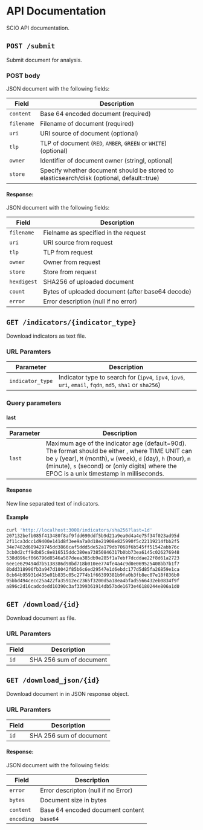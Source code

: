 # API Documentation

SCIO API documentation.

## `POST /submit`

Submit document for analysis.

### POST body

JSON document with the following fields:

| Field      | Description                                                                              |
|------------|------------------------------------------------------------------------------------------|
| `content`  | Base 64 encoded document (required)                                                      |
| `filename` | Filename of document (required)                                                          |
| `uri`      | URI source of document (optional)                                                        |
| `tlp`      | TLP of document (`RED`, `AMBER`, `GREEN` or `WHITE`) (optional)                          |
| `owner`    | Identifier of document owner (stringl, optional)                                         |
| `store`    | Specify whether document should be stored to elasticsearch/disk (optional, default=true) |

#### Response:

JSON document with the following fields:

| Field       | Description                                      |
|-------------|--------------------------------------------------|
| `filename`  | Fielname as specified in the request             |
| `uri`       | URI source from request                          |
| `tlp`       | TLP from request                                 |
| `owner`     | Owner from request                               |
| `store`     | Store from request                               |
| `hexdigest` | SHA256 of uploaded document                      |
| `count`     | Bytes of uploaded document (after base64 decode) |
| `error`     | Error description (null if no error)             |

## `GET /indicators/{indicator_type}`

Download indicators as text file.

### URL Paramters

| Parameter        | Description                                                                                              |
|------------------|----------------------------------------------------------------------------------------------------------|
| `indicator_type` | Indicator type to search for (`ipv4`, `ipv4`, `ipv6`, `uri`, `email`, `fqdn`, `md5`, `sha1` or `sha256`) |

### Query parameters

#### last


| Parameter | Description                                                                                                                                                                                                                                                                                     |
|-----------|-------------------------------------------------------------------------------------------------------------------------------------------------------------------------------------------------------------------------------------------------------------------------------------------------|
| `last`    | Maximum age of the indicator age (default=90d). The format should be either <NUM><TIME UNIT>, where TIME UNIT can be `y` (year), `M` (month), `w` (week), `d` (day), `h` (hour), `m` (minute), `s` (second) or <EPOC> (only digits) where the EPOC is a unix timestamp in milliseconds. |

#### Response

New line separated text of indicators.

#### Example

```bash
curl 'http://localhost:3000/indicators/sha256?last=1d'
207132befb085f413480f8af9fdd690ddf5b9d21a9ea0d4a4e75f34f023ad95d
2f11ca3dcc1d9400e141d8f3ee9a7a0d18e21908e825990f5c22119214fbb2f5
34e7482d689429745dd3866caf5ddd5de52a179db7068f6b545ff51542abb76c
3cb0d2cff9db85c8e816515ddc380ea73850846317b0bb73ea6145c026276948
538d896cf066796d8546a587deea385db9e285f1a7ebf7dcddae22f8d61a2723
6ee1e629494d7b5138386d98bd718b010ee774fe4a4c9d0e069525408bb7b1f7
8bdd318996fb3a947d10042f85b6c6ed29547e1d6ebdc177d5d85fa26859e1ca
8cb64b95931d435e01b835c05c2774b1f66399381b9fa0b3fb8ec07e18f836b0
95bbd494cecc25a422fa35912ec2365f3200d5a18ea4bfad5566432eb0834f9f
a896c2d16cadcdedd10390c3af3399361914db57bde1673e46180244e806a1d0
```

## `GET /download/{id}`

Download document as file.

### URL Paramters

| Field      | Description             |
|------------|-------------------------|
| `id`       | SHA 256 sum of document |


## `GET /download_json/{id}`

Download document in in JSON response object.

### URL Paramters

| Field      | Description             |
|------------|-------------------------|
| `id`       | SHA 256 sum of document |


#### Response:

JSON document with the following fields:

| Field      | Description                         |
|------------|-------------------------------------|
| `error`    | Error descripton (null if no Error) |
| `bytes`    | Document size in bytes              |
| `content`  | Base 64 encoded document content    |
| `encoding` | `base64`                            |
